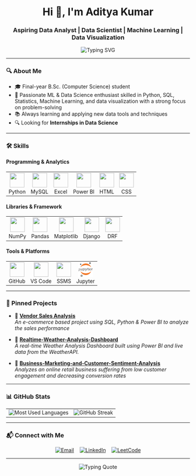 <h1 align="center">Hi 👋, I'm Aditya Kumar</h1>
<h3 align="center">Aspiring Data Analyst | Data Scientist | Machine Learning | Data Visualization </h3>

<p align="center">
  <img src="https://readme-typing-svg.herokuapp.com?font=Fira+Code&size=22&pause=1000&color=0D9BFF&center=true&vCenter=true&width=500&lines=Welcome+to+my+GitHub!;Exploring+Data+1+line+at+a+time;Data+Driven+Decisions" alt="Typing SVG" />
</p>

---

### 🔍 About Me

- 🎓 Final-year B.Sc. (Computer Science) student   
- 🧠 Passionate ML & Data Science enthusiast skilled in Python, SQL, Statistics, Machine Learning, and data visualization with a strong focus on problem-solving 
- 📚 Always learning and applying new data tools and techniques 
- 🔍 Looking for **Internships in Data Science**

---

### 🛠️ Skills

#### Programming & Analytics
<table>
<tr>
  <td align="center"><img src="https://cdn.jsdelivr.net/gh/devicons/devicon/icons/python/python-original.svg" width="40" height="40"/><br/>Python</td>
  <td align="center"><img src="https://cdn.jsdelivr.net/gh/devicons/devicon/icons/mysql/mysql-original-wordmark.svg" width="40" height="40"/><br/>MySQL</td>
  <td align="center"><img src="https://img.icons8.com/color/48/000000/microsoft-excel-2019--v1.png" width="40" height="40"/><br/>Excel</td>
  <td align="center"><img src="https://img.icons8.com/color/48/000000/power-bi.png" width="40" height="40"/><br/>Power BI</td>
  <td align="center"><img src="https://cdn.jsdelivr.net/gh/devicons/devicon/icons/html5/html5-original.svg" width="40" height="40"/><br/>HTML</td>
  <td align="center"><img src="https://cdn.jsdelivr.net/gh/devicons/devicon/icons/css3/css3-original.svg" width="40" height="40"/><br/>CSS</td>
</tr>
</table>

#### Libraries & Framework
<table>
<tr>
  <td align="center">
    <img src="https://cdn.jsdelivr.net/gh/devicons/devicon/icons/numpy/numpy-original.svg" width="40" height="40"/><br/>NumPy
  </td>
  <td align="center">
    <img src="https://cdn.jsdelivr.net/gh/devicons/devicon/icons/pandas/pandas-original.svg" width="40" height="40"/><br/>Pandas
  </td>
  <td align="center">
    <img src="https://cdn.jsdelivr.net/gh/devicons/devicon/icons/matplotlib/matplotlib-original.svg" width="40" height="40"/><br/>Matplotlib
  </td>
  <td align="center">
    <img src="https://cdn.jsdelivr.net/gh/devicons/devicon/icons/django/django-plain.svg" width="40" height="40"/><br/>Django
  </td>
  <td align="center">
    <img src="https://www.django-rest-framework.org/img/logo.png" width="40" height="40"/><br/> DRF 
  </td>
</tr>
</table>


#### Tools & Platforms
<table>
<tr>
  <td align="center">
    <img src="https://img.icons8.com/ios-filled/50/000000/github.png" width="40" height="40"/><br/>GitHub
  </td>
  <td align="center">
    <img src="https://img.icons8.com/color/48/000000/visual-studio-code-2019.png" width="40" height="40"/><br/>VS Code
  </td>
  <td align="center">
    <img src="https://img.icons8.com/color/48/microsoft-sql-server.png" width="40" height="40"/><br/>SSMS
  </td>
  <td align="center">
    <img src="https://raw.githubusercontent.com/devicons/devicon/master/icons/jupyter/jupyter-original-wordmark.svg" width="40" height="40"/><br/>Jupyter
  </td>
</tr>
</table>

---

### 📌 Pinned Projects

- 🔹 **[Vendor Sales Analysis](https://github.com/adityakumar-09/vendor-sales-analysis)**  
  *An e-commerce based project using SQL, Python & Power BI to analyze the sales performance*

- 🔹 **[Realtime-Weather-Analysis-Dashboard](https://github.com/adityakumar-09/weather-analysis-dashboard)**  
  *A real-time Weather Analysis Dashboard built using Power BI and live data from the WeatherAPI.*

- 🔹 **[Business-Marketing-and-Customer-Sentiment-Analysis](https://github.com/adityakumar-09/Business-Marketing-and-Customer-Sentiment-Analysis/tree/main)**  
  *Analyzes an online retail business suffering from low customer engagement and decreasing conversion rates*

---

### 📊 GitHub Stats

<table>
<tr>
<td align="center">
  <img src="https://github-readme-stats.vercel.app/api/top-langs/?username=adityakumar-09&layout=compact&theme=radical&langs_count=6&cache_seconds=3600" width="400" alt="Most Used Languages" />
</td>
<td align="center">
  <img src="https://github-readme-streak-stats.herokuapp.com?user=adityakumar-09&theme=radical&cache_seconds=43200" width="400" alt="GitHub Streak" />
</td>
</tr>
</table>

---

### 📬 Connect with Me

<p align="center">
  <a href="mailto:adityakumar991051@gmail.com"><img src="https://img.icons8.com/color/48/gmail--v1.png" width="40" alt="Email"/></a>
  &nbsp;&nbsp;
  <a href="https://www.linkedin.com/in/aditya-kumar-a35963371" target="_blank"><img src="https://img.icons8.com/color/48/linkedin.png" width="40" alt="LinkedIn"/></a>
  &nbsp;&nbsp;
  <a href="https://leetcode.com/u/aditya_kumar_09/" target="_blank"><img src="https://upload.wikimedia.org/wikipedia/commons/1/19/LeetCode_logo_black.png" width="40" alt="LeetCode"/></a>
</p>

---

<p align="center">
  <img src="https://readme-typing-svg.herokuapp.com?font=Fira+Code&size=20&pause=1000&color=0D9BFF&center=true&vCenter=true&width=800&lines=Learning+never+exhausts+the+mind,+it+only+ignites+it." alt="Typing Quote" />
</p>
